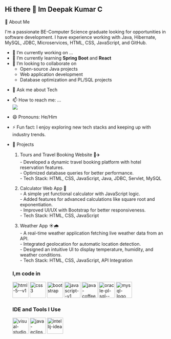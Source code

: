 ## Hi there 👋 Im Deepak Kumar C

🚀 About Me

I'm a passionate BE-Computer Science graduate looking for opportunities in software development. I have experience working with Java, Hibernate, MySQL, JDBC, Microservices, HTML, CSS, JavaScript, and GitHub.

- 🔭 I’m currently working on ...
- 🌱 I’m currently learning **Spring Boot** and **React**
- 👯 I’m looking to collaborate on
  </br>
    - Open-source Java projects
    - Web application development
    - Database optimization and PL/SQL projects
<!-- - 🤔 I’m looking for help with ... -->
- 💬 Ask me about Tech
- 📫 How to reach me: ...
  <br> [<img src="https://img.shields.io/badge/LinkedIn-0077B5?style=for-the-badge&logo=linkedin&logoColor=white" />](https://www.linkedin.com/in/deepak-kumar-c-sns?utm_source=share&utm_campaign=share_via&utm_content=profile&utm_medium=android_app)
- 😄 Pronouns: He/Him
- ⚡ Fun fact: I enjoy exploring new tech stacks and keeping up with industry trends.

- 📌 Projects

    1. Tours and Travel Booking Website 🏨✈️ <br/>
           - Developed a dynamic travel booking platform with hotel reservation features. <br/>
           - Optimized database queries for better performance.<br/>
           - Tech Stack: HTML, CSS, JavaScript, Java, JDBC, Servlet, MySQL<br/>

    2. Calculator Web App 🧮<br/>
           - A simple yet functional calculator with JavaScript logic.<br/>
           - Added features for advanced calculations like square root and exponentiation.<br/>
           - Improved UI/UX with Bootstrap for better responsiveness.<br/>
           - Tech Stack: HTML, CSS, JavaScript<br/>

    3. Weather App ☀️🌧️<br/>
            - A real-time weather application fetching live weather data from an API.<br/>
            - Integrated geolocation for automatic location detection.<br/>
            - Designed an intuitive UI to display temperature, humidity, and weather conditions.<br/>
            - Tech Stack: HTML, CSS, JavaScript, API Integration

  ### I,m code in
  <img width="50" height="50" src="https://img.icons8.com/color/48/html-5--v1.png" alt="html-5--v1"/> <img width="50" height="50" src="https://img.icons8.com/color/48/css3.png" alt="css3"/> <img width="50" height="50" src="https://img.icons8.com/fluency/48/bootstrap.png" alt="bootstrap"/> <img width="50" height="50" src="https://img.icons8.com/color/48/javascript--v1.png" alt="javascript--v1"/> <img width="50" height="50" src="https://img.icons8.com/3d-fluency/94/java-coffee-cup-logo.png" alt="java-coffee-cup-logo"/> <img width="50" height="50" src="https://img.icons8.com/plasticine/100/oracle-pl-sql--v3.png" alt="oracle-pl-sql--v3"/> <img width="50" height="50" src="https://img.icons8.com/color/48/mysql-logo.png" alt="mysql-logo"/>

  ### IDE and Tools I Use
  <img width="50" height="50" src="https://img.icons8.com/color/48/visual-studio--v2.png" alt="visual-studio--v2"/> <img width="50" height="50" src="https://img.icons8.com/office/50/java-eclipse.png" alt="java-eclipse"/> <img width="50" height="50" src="https://img.icons8.com/color/48/intellij-idea.png" alt="intellij-idea"/> 
